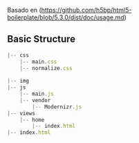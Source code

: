 Basado en (https://github.com/h5bp/html5-boilerplate/blob/5.3.0/dist/doc/usage.md)

## Basic Structure

```javascript
|-- css
    |-- main.css
    |-- normalize.css
    
|-- img
|-- js
    |-- main.js
    |-- vendor
        |-- Modernizr.js
|-- views
    |-- home
        |-- index.html
|-- index.html
```

